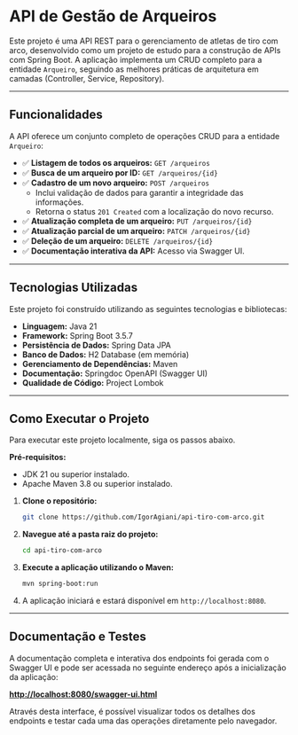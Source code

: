 # API de Gestão de Arqueiros 

Este projeto é uma API REST para o gerenciamento de atletas de tiro com arco, desenvolvido como um projeto de estudo para a construção de APIs com Spring Boot. A aplicação implementa um CRUD completo para a entidade `Arqueiro`, seguindo as melhores práticas de arquitetura em camadas (Controller, Service, Repository).

---
## Funcionalidades

A API oferece um conjunto completo de operações CRUD para a entidade `Arqueiro`:

- ✅ **Listagem de todos os arqueiros:** `GET /arqueiros`
- ✅ **Busca de um arqueiro por ID:** `GET /arqueiros/{id}`
- ✅ **Cadastro de um novo arqueiro:** `POST /arqueiros`
    - Inclui validação de dados para garantir a integridade das informações.
    - Retorna o status `201 Created` com a localização do novo recurso.
- ✅ **Atualização completa de um arqueiro:** `PUT /arqueiros/{id}`
- ✅ **Atualização parcial de um arqueiro:** `PATCH /arqueiros/{id}`
- ✅ **Deleção de um arqueiro:** `DELETE /arqueiros/{id}`
- ✅ **Documentação interativa da API:** Acesso via Swagger UI.

---

## Tecnologias Utilizadas

Este projeto foi construído utilizando as seguintes tecnologias e bibliotecas:

* **Linguagem:** Java 21
* **Framework:** Spring Boot 3.5.7
* **Persistência de Dados:** Spring Data JPA
* **Banco de Dados:** H2 Database (em memória)
* **Gerenciamento de Dependências:** Maven
* **Documentação:** Springdoc OpenAPI (Swagger UI)
* **Qualidade de Código:** Project Lombok

---

## Como Executar o Projeto

Para executar este projeto localmente, siga os passos abaixo.

**Pré-requisitos:**
* JDK 21 ou superior instalado.
* Apache Maven 3.8 ou superior instalado.

1.  **Clone o repositório:**
    ```sh
    git clone https://github.com/IgorAgiani/api-tiro-com-arco.git
    ```

2.  **Navegue até a pasta raiz do projeto:**
    ```sh
    cd api-tiro-com-arco 
    ```

3.  **Execute a aplicação utilizando o Maven:**
    ```sh
    mvn spring-boot:run
    ```

4.  A aplicação iniciará e estará disponível em `http://localhost:8080`.

---

## Documentação e Testes

A documentação completa e interativa dos endpoints foi gerada com o Swagger UI e pode ser acessada no seguinte endereço após a inicialização da aplicação:

[**http://localhost:8080/swagger-ui.html**](http://localhost:8080/swagger-ui.html)

Através desta interface, é possível visualizar todos os detalhes dos endpoints e testar cada uma das operações diretamente pelo navegador.